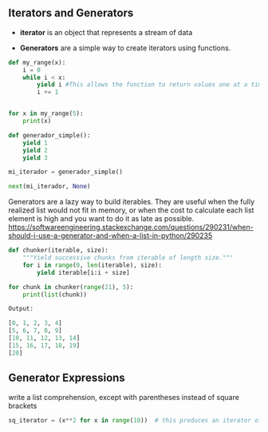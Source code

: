 ## Iterators and Generators

- **iterator** is an object that represents a stream of data

- **Generators** are a simple way to create iterators using functions.

```python
def my_range(x):
    i = 0
    while i < x:
        yield i #This allows the function to return values one at a time
        i += 1


for x in my_range(5):
    print(x)
```

```python
def generador_simple():
    yield 1
    yield 2
    yield 3

mi_iterador = generador_simple()

next(mi_iterador, None)
```

Generators are a lazy way to build iterables. They are useful when the fully realized list would not fit in memory, or when the cost to calculate each list element is high and you want to do it as late as possible.
https://softwareengineering.stackexchange.com/questions/290231/when-should-i-use-a-generator-and-when-a-list-in-python/290235

```python
def chunker(iterable, size):
    """Yield successive chunks from iterable of length size."""
    for i in range(0, len(iterable), size):
        yield iterable[i:i + size]

for chunk in chunker(range(21), 5):
    print(list(chunk))

Output:

[0, 1, 2, 3, 4]
[5, 6, 7, 8, 9]
[10, 11, 12, 13, 14]
[15, 16, 17, 18, 19]
[20]
```

## Generator Expressions

write a list comprehension, except with parentheses instead of square brackets

```python
sq_iterator = (x**2 for x in range(10))  # this produces an iterator of squares
```

